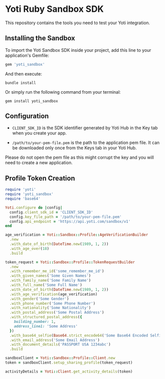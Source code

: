 # Yoti Ruby Sandbox SDK

This repository contains the tools you need to test your Yoti integration.

## Installing the Sandbox

To import the Yoti Sandbox SDK inside your project, add this line to your application's Gemfile:

```ruby
gem 'yoti_sandbox'
```

And then execute:

```shell
bundle install
```

Or simply run the following command from your terminal:

```shell
gem install yoti_sandbox
```

## Configuration

* `CLIENT_SDK_ID` is the SDK identifier generated by Yoti Hub in the Key tab when you create your app.

* `/path/to/your-pem-file.pem` is the path to the application pem file. It can be downloaded only once from the Keys tab in your Yoti Hub.

Please do not open the pem file as this might corrupt the key and you will need to create a new application.

## Profile Token Creation

```ruby
require 'yoti'
require 'yoti_sandbox'
require 'base64'

Yoti.configure do |config|
  config.client_sdk_id = 'CLIENT_SDK_ID'
  config.key_file_path = '/path/to/your-pem-file.pem'
  config.api_endpoint = 'https://api.yoti.com/sandbox/v1'
end

age_verification = Yoti::Sandbox::Profile::AgeVerificationBuilder
  .new
  .with_date_of_birth(DateTime.new(1989, 1, 2))
  .with_age_over(18)
  .build

token_request = Yoti::Sandbox::Profile::TokenRequestBuilder
  .new
  .with_remember_me_id('some_remember_me_id')
  .with_given_names('Some Given Names')
  .with_family_name('Some Family Name')
  .with_full_name('Some Full Name')
  .with_date_of_birth(DateTime.new(1989, 1, 2))
  .with_age_verification(age_verification)
  .with_gender('Some Gender')
  .with_phone_number('Some Phone Number')
  .with_nationality('Some Nationality')
  .with_postal_address('Some Postal Address')
  .with_structured_postal_address({
    building_number: 1,
    address_line1: 'Some Address'
  })
  .with_base64_selfie(Base64.strict_encode64('Some Base64 Encoded Selfie'))
  .with_email_address('Some Email Address')
  .with_document_details('PASSPORT USA 1234abc')
  .build

sandboxClient = Yoti::Sandbox::Profile::Client.new
token = sandboxClient.setup_sharing_profile(token_request)

activityDetails = Yoti::Client.get_activity_details(token)
```
